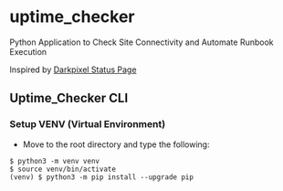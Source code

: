 # uptime_checker
Python Application to Check Site Connectivity and Automate Runbook Execution

Inspired by [Darkpixel Status Page](https://github.com/darkpixel/statuspage)

## Uptime_Checker CLI
### Setup VENV (Virtual Environment)
- Move to the root directory  and type the following:
```
$ python3 -m venv venv
$ source venv/bin/activate
(venv) $ python3 -m pip install --upgrade pip
```


